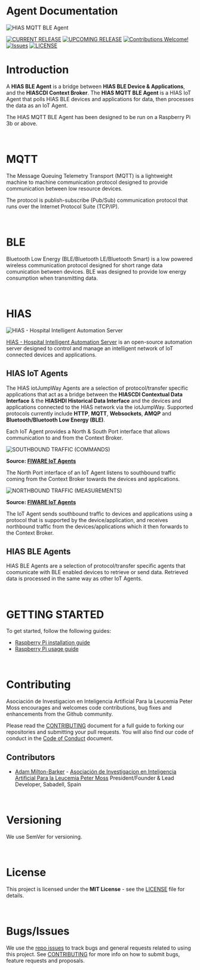 # Agent Documentation

![HIAS MQTT BLE Agent](img/project-banner.jpg)

[![CURRENT RELEASE](https://img.shields.io/badge/CURRENT%20RELEASE-1.0.0-blue.svg)](https://github.com/AIIAL/HIAS-MQTT-BLE-Agent/tree/1.0.0) [![UPCOMING RELEASE](https://img.shields.io/badge/CURRENT%20DEV%20BRANCH-2.0.0-blue.svg)](https://github.com/AIIAL/HIAS-MQTT-BLE-Agent/tree/2.0.0) [![Contributions Welcome!](https://img.shields.io/badge/Contributions-Welcome-lightgrey.svg)](https://github.com/AIIAL/HIAS-MQTT-BLE-Agent/blob/main/CONTRIBUTING.md)  [![Issues](https://img.shields.io/badge/Issues-Welcome-lightgrey.svg)](https://github.com/AIIAL/HIAS-MQTT-BLE-Agent/issues) [![LICENSE](https://img.shields.io/badge/LICENSE-MIT-blue.svg)](https://github.com/AIIAL/HIAS-MQTT-BLE-Agent/blob/main/LICENSE)


# Introduction

A **HIAS BLE Agent** is a bridge between **HIAS BLE Device & Applications**, and the **HIASCDI Context Broker**. The **HIAS MQTT BLE Agent** is a HIAS IoT Agent that polls HIAS BLE devices and applications for data, then processes the data as an IoT Agent.

The HIAS MQTT BLE Agent has been designed to be run on a Raspberry Pi 3b or above.

&nbsp;

# MQTT

The Message Queuing Telemetry Transport (MQTT) is a lightweight machine to machine communication protocol designed to provide communication between low resource devices.

The protocol is publish-subscribe (Pub/Sub) communication protocol that runs over the Internet Protocol Suite (TCP/IP).

&nbsp;

# BLE

Bluetooth Low Energy (BLE/Bluetooth LE/Bluetooth Smart) is a low powered wireless communication protocol designed for short range data comunication between devices. BLE was designed to provide low energy consumption when transmitting data.

&nbsp;

# HIAS

![HIAS - Hospital Intelligent Automation Server](img/hias-network.jpg)

[HIAS - Hospital Intelligent Automation Server](https://github.com/AIIAL/HIAS-Core) is an open-source automation server designed to control and manage an intelligent network of IoT connected devices and applications.

## HIAS IoT Agents

The HIAS iotJumpWay Agents are a selection of protocol/transfer specific applications that act as a bridge between the **HIASCDI Contextual Data Interface** & the **HIASHDI Historical Data Interface** and the devices and applications connected to the HIAS network via the iotJumpWay. Supported protocols currently include **HTTP**, **MQTT**, **Websockets**, **AMQP** and **Bluetooth/Bluetooth Low Energy (BLE)**.

Each IoT Agent provides a North & South Port interface that allows communication to and from the Context Broker.

![SOUTHBOUND TRAFFIC (COMMANDS)](img/southbound.jpg)

__Source: [FIWARE IoT Agents](https://fiware-tutorials.readthedocs.io/en/latest/iot-agent/index.html)__

The North Port interface of an IoT Agent listens to southbound traffic coming from the Context Broker towards the devices and applications.

![NORTHBOUND TRAFFIC (MEASUREMENTS)](img/southbound.jpg)

__Source: [FIWARE IoT Agents](https://fiware-tutorials.readthedocs.io/en/latest/iot-agent/index.html)__

The IoT Agent sends southbound traffic to devices and applications using a protocol that is supported by the device/application, and receives northbound traffic from the devices/applications which it then forwards to the Context Broker.

## HIAS BLE Agents

HIAS BLE Agents are a selection of protocol/transfer specific agents that coomunicate with BLE enabled devices to retrieve or send data. Retrieved data is processed in the same way as other IoT Agents.

&nbsp;

# GETTING STARTED

To get started, follow the following guides:

- [Raspberry Pi installation guide](installation/rpi.md)
- [Raspberry Pi usage guide](usage/rpi.md)

&nbsp;

# Contributing
Asociación de Investigacion en Inteligencia Artificial Para la Leucemia Peter Moss encourages and welcomes code contributions, bug fixes and enhancements from the Github community.

Please read the [CONTRIBUTING](https://github.com/AIIAL/HIAS-MQTT-BLE-Agent/blob/main/CONTRIBUTING.md "CONTRIBUTING") document for a full guide to forking our repositories and submitting your pull requests. You will also find our code of conduct in the [Code of Conduct](https://github.com/AIIAL/HIAS-MQTT-BLE-Agent/blob/main/CODE-OF-CONDUCT.md) document.

## Contributors
- [Adam Milton-Barker](https://www.leukemiaairesearch.com/association/volunteers/adam-milton-barker "Adam Milton-Barker") - [Asociación de Investigacion en Inteligencia Artificial Para la Leucemia Peter Moss](https://www.leukemiaresearchassociation.ai "Asociación de Investigacion en Inteligencia Artificial Para la Leucemia Peter Moss") President/Founder & Lead Developer, Sabadell, Spain

&nbsp;

# Versioning
We use SemVer for versioning.

&nbsp;

# License
This project is licensed under the **MIT License** - see the [LICENSE](https://github.com/AIIAL/HIAS-MQTT-BLE-Agent/blob/main/LICENSE "LICENSE") file for details.

&nbsp;

# Bugs/Issues
We use the [repo issues](https://github.com/AIIAL/HIAS-MQTT-BLE-Agent/issues "repo issues") to track bugs and general requests related to using this project. See [CONTRIBUTING](https://github.com/AIIAL/HIAS-MQTT-BLE-Agent/CONTRIBUTING.md "CONTRIBUTING") for more info on how to submit bugs, feature requests and proposals.